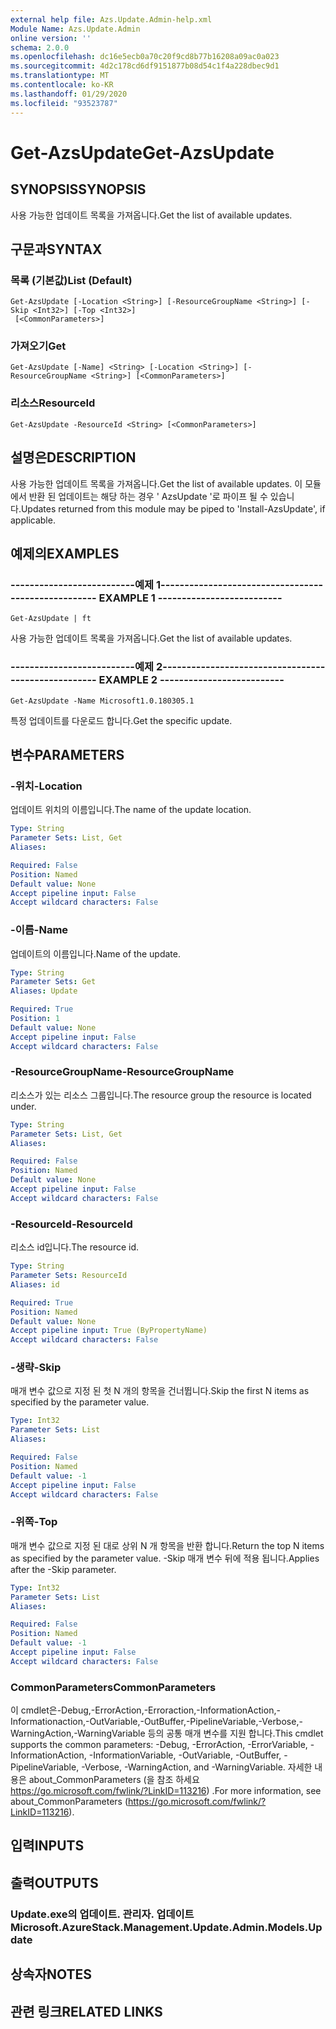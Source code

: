 ```yaml
---
external help file: Azs.Update.Admin-help.xml
Module Name: Azs.Update.Admin
online version: ''
schema: 2.0.0
ms.openlocfilehash: dc16e5ecb0a70c20f9cd8b77b16208a09ac0a023
ms.sourcegitcommit: 4d2c178cd6df9151877b08d54c1f4a228dbec9d1
ms.translationtype: MT
ms.contentlocale: ko-KR
ms.lasthandoff: 01/29/2020
ms.locfileid: "93523787"
---
```

# <span data-ttu-id="2d70b-101">Get-AzsUpdate</span><span class="sxs-lookup"><span data-stu-id="2d70b-101">Get-AzsUpdate</span></span>

## <span data-ttu-id="2d70b-102">SYNOPSIS</span><span class="sxs-lookup"><span data-stu-id="2d70b-102">SYNOPSIS</span></span>
<span data-ttu-id="2d70b-103">사용 가능한 업데이트 목록을 가져옵니다.</span><span class="sxs-lookup"><span data-stu-id="2d70b-103">Get the list of available updates.</span></span>

## <span data-ttu-id="2d70b-104">구문과</span><span class="sxs-lookup"><span data-stu-id="2d70b-104">SYNTAX</span></span>

### <span data-ttu-id="2d70b-105">목록 (기본값)</span><span class="sxs-lookup"><span data-stu-id="2d70b-105">List (Default)</span></span>
```
Get-AzsUpdate [-Location <String>] [-ResourceGroupName <String>] [-Skip <Int32>] [-Top <Int32>]
 [<CommonParameters>]
```

### <span data-ttu-id="2d70b-106">가져오기</span><span class="sxs-lookup"><span data-stu-id="2d70b-106">Get</span></span>
```
Get-AzsUpdate [-Name] <String> [-Location <String>] [-ResourceGroupName <String>] [<CommonParameters>]
```

### <span data-ttu-id="2d70b-107">리소스</span><span class="sxs-lookup"><span data-stu-id="2d70b-107">ResourceId</span></span>
```
Get-AzsUpdate -ResourceId <String> [<CommonParameters>]
```

## <span data-ttu-id="2d70b-108">설명은</span><span class="sxs-lookup"><span data-stu-id="2d70b-108">DESCRIPTION</span></span>
<span data-ttu-id="2d70b-109">사용 가능한 업데이트 목록을 가져옵니다.</span><span class="sxs-lookup"><span data-stu-id="2d70b-109">Get the list of available updates.</span></span> <span data-ttu-id="2d70b-110">이 모듈에서 반환 된 업데이트는 해당 하는 경우 ' AzsUpdate '로 파이프 될 수 있습니다.</span><span class="sxs-lookup"><span data-stu-id="2d70b-110">Updates returned from this module may be piped to 'Install-AzsUpdate', if applicable.</span></span>

## <span data-ttu-id="2d70b-111">예제의</span><span class="sxs-lookup"><span data-stu-id="2d70b-111">EXAMPLES</span></span>

### <span data-ttu-id="2d70b-112">--------------------------예제 1--------------------------</span><span class="sxs-lookup"><span data-stu-id="2d70b-112">-------------------------- EXAMPLE 1 --------------------------</span></span>
```
Get-AzsUpdate | ft
```

<span data-ttu-id="2d70b-113">사용 가능한 업데이트 목록을 가져옵니다.</span><span class="sxs-lookup"><span data-stu-id="2d70b-113">Get the list of available updates.</span></span>

### <span data-ttu-id="2d70b-114">--------------------------예제 2--------------------------</span><span class="sxs-lookup"><span data-stu-id="2d70b-114">-------------------------- EXAMPLE 2 --------------------------</span></span>
```
Get-AzsUpdate -Name Microsoft1.0.180305.1
```

<span data-ttu-id="2d70b-115">특정 업데이트를 다운로드 합니다.</span><span class="sxs-lookup"><span data-stu-id="2d70b-115">Get the specific update.</span></span>

## <span data-ttu-id="2d70b-116">변수</span><span class="sxs-lookup"><span data-stu-id="2d70b-116">PARAMETERS</span></span>

### <span data-ttu-id="2d70b-117">-위치</span><span class="sxs-lookup"><span data-stu-id="2d70b-117">-Location</span></span>
<span data-ttu-id="2d70b-118">업데이트 위치의 이름입니다.</span><span class="sxs-lookup"><span data-stu-id="2d70b-118">The name of the update location.</span></span>

```yaml
Type: String
Parameter Sets: List, Get
Aliases: 

Required: False
Position: Named
Default value: None
Accept pipeline input: False
Accept wildcard characters: False
```

### <span data-ttu-id="2d70b-119">-이름</span><span class="sxs-lookup"><span data-stu-id="2d70b-119">-Name</span></span>
<span data-ttu-id="2d70b-120">업데이트의 이름입니다.</span><span class="sxs-lookup"><span data-stu-id="2d70b-120">Name of the update.</span></span>

```yaml
Type: String
Parameter Sets: Get
Aliases: Update

Required: True
Position: 1
Default value: None
Accept pipeline input: False
Accept wildcard characters: False
```

### <span data-ttu-id="2d70b-121">-ResourceGroupName</span><span class="sxs-lookup"><span data-stu-id="2d70b-121">-ResourceGroupName</span></span>
<span data-ttu-id="2d70b-122">리소스가 있는 리소스 그룹입니다.</span><span class="sxs-lookup"><span data-stu-id="2d70b-122">The resource group the resource is located under.</span></span>

```yaml
Type: String
Parameter Sets: List, Get
Aliases: 

Required: False
Position: Named
Default value: None
Accept pipeline input: False
Accept wildcard characters: False
```

### <span data-ttu-id="2d70b-123">-ResourceId</span><span class="sxs-lookup"><span data-stu-id="2d70b-123">-ResourceId</span></span>
<span data-ttu-id="2d70b-124">리소스 id입니다.</span><span class="sxs-lookup"><span data-stu-id="2d70b-124">The resource id.</span></span>

```yaml
Type: String
Parameter Sets: ResourceId
Aliases: id

Required: True
Position: Named
Default value: None
Accept pipeline input: True (ByPropertyName)
Accept wildcard characters: False
```

### <span data-ttu-id="2d70b-125">-생략</span><span class="sxs-lookup"><span data-stu-id="2d70b-125">-Skip</span></span>
<span data-ttu-id="2d70b-126">매개 변수 값으로 지정 된 첫 N 개의 항목을 건너뜁니다.</span><span class="sxs-lookup"><span data-stu-id="2d70b-126">Skip the first N items as specified by the parameter value.</span></span>

```yaml
Type: Int32
Parameter Sets: List
Aliases: 

Required: False
Position: Named
Default value: -1
Accept pipeline input: False
Accept wildcard characters: False
```

### <span data-ttu-id="2d70b-127">-위쪽</span><span class="sxs-lookup"><span data-stu-id="2d70b-127">-Top</span></span>
<span data-ttu-id="2d70b-128">매개 변수 값으로 지정 된 대로 상위 N 개 항목을 반환 합니다.</span><span class="sxs-lookup"><span data-stu-id="2d70b-128">Return the top N items as specified by the parameter value.</span></span>
<span data-ttu-id="2d70b-129">-Skip 매개 변수 뒤에 적용 됩니다.</span><span class="sxs-lookup"><span data-stu-id="2d70b-129">Applies after the -Skip parameter.</span></span>

```yaml
Type: Int32
Parameter Sets: List
Aliases: 

Required: False
Position: Named
Default value: -1
Accept pipeline input: False
Accept wildcard characters: False
```

### <span data-ttu-id="2d70b-130">CommonParameters</span><span class="sxs-lookup"><span data-stu-id="2d70b-130">CommonParameters</span></span>
<span data-ttu-id="2d70b-131">이 cmdlet은-Debug,-ErrorAction,-Erroraction,-InformationAction,-Informationaction,-OutVariable,-OutBuffer,-PipelineVariable,-Verbose,-WarningAction,-WarningVariable 등의 공통 매개 변수를 지원 합니다.</span><span class="sxs-lookup"><span data-stu-id="2d70b-131">This cmdlet supports the common parameters: -Debug, -ErrorAction, -ErrorVariable, -InformationAction, -InformationVariable, -OutVariable, -OutBuffer, -PipelineVariable, -Verbose, -WarningAction, and -WarningVariable.</span></span> <span data-ttu-id="2d70b-132">자세한 내용은 about_CommonParameters (을 참조 하세요 https://go.microsoft.com/fwlink/?LinkID=113216) .</span><span class="sxs-lookup"><span data-stu-id="2d70b-132">For more information, see about_CommonParameters (https://go.microsoft.com/fwlink/?LinkID=113216).</span></span>

## <span data-ttu-id="2d70b-133">입력</span><span class="sxs-lookup"><span data-stu-id="2d70b-133">INPUTS</span></span>

## <span data-ttu-id="2d70b-134">출력</span><span class="sxs-lookup"><span data-stu-id="2d70b-134">OUTPUTS</span></span>

### <span data-ttu-id="2d70b-135">Update.exe의 업데이트. 관리자. 업데이트</span><span class="sxs-lookup"><span data-stu-id="2d70b-135">Microsoft.AzureStack.Management.Update.Admin.Models.Update</span></span>

## <span data-ttu-id="2d70b-136">상속자</span><span class="sxs-lookup"><span data-stu-id="2d70b-136">NOTES</span></span>

## <span data-ttu-id="2d70b-137">관련 링크</span><span class="sxs-lookup"><span data-stu-id="2d70b-137">RELATED LINKS</span></span>

